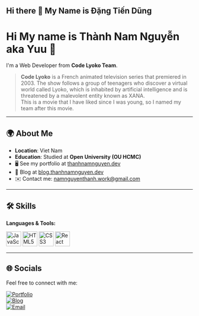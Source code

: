 ## Hi there 👋 My Name is Đặng Tiến Dũng 
# Hi My name is Thành Nam Nguyễn aka Yuu 👋

I'm a Web Developer from **Code Lyoko Team**.

> **Code Lyoko** is a French animated television series that premiered in 2003. The show follows a group of teenagers who discover a virtual world called Lyoko, which is inhabited by artificial intelligence and is threatened by a malevolent entity known as XANA.  
> This is a movie that I have liked since I was young, so I named my team after this movie.

---

## 🌍 About Me

- **Location**: Viet Nam  
- **Education**: Studied at **Open University (OU HCMC)**  
- 🖥️ See my portfolio at [thanhnamnguyen.dev](https://thanhnamnguyen.dev)  
- 📝 Blog at [blog.thanhnamnguyen.dev](https://blog.thanhnamnguyen.dev)  
- ✉️ Contact me: [namnguyenthanh.work@gmail.com](mailto:namnguyenthanh.work@gmail.com)

---

## 🛠️ Skills

**Languages & Tools:**

<img src="https://cdn.jsdelivr.net/gh/devicons/devicon/icons/javascript/javascript-original.svg" alt="JavaScript" width="40" height="40" /> 
<img src="https://cdn.jsdelivr.net/gh/devicons/devicon/icons/html5/html5-original.svg" alt="HTML5" width="40" height="40" /> 
<img src="https://cdn.jsdelivr.net/gh/devicons/devicon/icons/css3/css3-original.svg" alt="CSS3" width="40" height="40" /> 
<img src="https://cdn.jsdelivr.net/gh/devicons/devicon/icons/react/react-original.svg" alt="React" width="40" height="40" />

---

## 🌐 Socials

Feel free to connect with me:

[![Portfolio](https://img.shields.io/badge/Portfolio-Website-blue?style=for-the-badge)](https://thanhnamnguyen.dev)  
[![Blog](https://img.shields.io/badge/Blog-blog.thanhnamnguyen.dev-green?style=for-the-badge)](https://blog.thanhnamnguyen.dev)  
[![Email](https://img.shields.io/badge/Email-namnguyenthanh.work%40gmail.com-red?style=for-the-badge)](mailto:namnguyenthanh.work@gmail.com)


<!--
**dangtiendung1409/dangtiendung1409** is a ✨ _special_ ✨ repository because its `README.md` (this file) appears on your GitHub profile.

Here are some ideas to get you started:

- 🔭 I’m currently working on ...
- 🌱 I’m currently learning ...
- 👯 I’m looking to collaborate on ...
- 🤔 I’m looking for help with ...
- 💬 Ask me about ...
- 📫 How to reach me: ...
- 😄 Pronouns: ...
- ⚡ Fun fact: ...
-->
